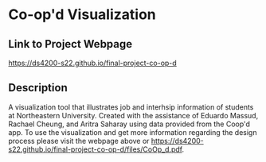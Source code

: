 # Co-op'd Visualization 

## Link to Project Webpage

https://ds4200-s22.github.io/final-project-co-op-d

## Description
A visualization tool that illustrates job and interhsip information of students at Northeastern University. Created with the assistance of Eduardo Massud, Rachael Cheung, and Aritra Saharay using data provided from the Coop'd app. To use the visualization and get more information regarding the design process please visit the webpage above or https://ds4200-s22.github.io/final-project-co-op-d/files/CoOp_d.pdf. 
